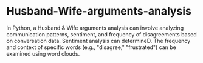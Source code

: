 # Husband-Wife-arguments-analysis
In Python, a Husband &amp; Wife arguments analysis can involve analyzing communication patterns, sentiment, and frequency of disagreements based on conversation data. Sentiment analysis can determineD. The frequency and context of specific words (e.g., "disagree," "frustrated") can be examined using word clouds. 
